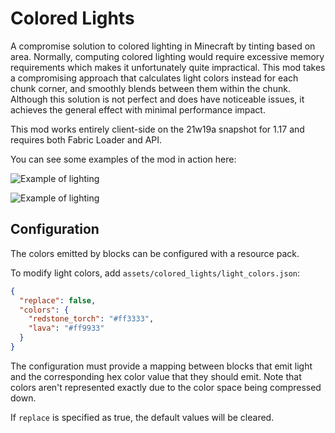 # Colored Lights
A compromise solution to colored lighting in Minecraft by tinting based on area.
Normally, computing colored lighting would require excessive memory requirements which makes it unfortunately quite impractical. 
This mod takes a compromising approach that calculates light colors instead for each chunk corner, and smoothly blends between them within the chunk.
Although this solution is not perfect and does have noticeable issues, it achieves the general effect with minimal performance impact.

This mod works entirely client-side on the 21w19a snapshot for 1.17 and requires both Fabric Loader and API.

You can see some examples of the mod in action here:

![Example of lighting](https://i.imgur.com/mekeDny.png)

![Example of lighting](https://i.imgur.com/UG3IiH6.jpeg)


## Configuration
The colors emitted by blocks can be configured with a resource pack.

To modify light colors, add `assets/colored_lights/light_colors.json`:
```json
{
  "replace": false,
  "colors": {
    "redstone_torch": "#ff3333",
    "lava": "#ff9933"
  }
}
```

The configuration must provide a mapping between blocks that emit light and the corresponding hex color value that they should emit.
Note that colors aren't represented exactly due to the color space being compressed down.

If `replace` is specified as true, the default values will be cleared.
